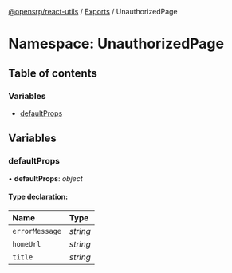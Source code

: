 [@opensrp/react-utils](../README.md) / [Exports](../modules.md) / UnauthorizedPage

# Namespace: UnauthorizedPage

## Table of contents

### Variables

- [defaultProps](unauthorizedpage.md#defaultprops)

## Variables

### defaultProps

• **defaultProps**: _object_

#### Type declaration:

| Name           | Type     |
| :------------- | :------- |
| `errorMessage` | _string_ |
| `homeUrl`      | _string_ |
| `title`        | _string_ |
